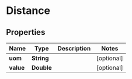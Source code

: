 
# Distance

## Properties
Name | Type | Description | Notes
------------ | ------------- | ------------- | -------------
**uom** | **String** |  |  [optional]
**value** | **Double** |  |  [optional]



